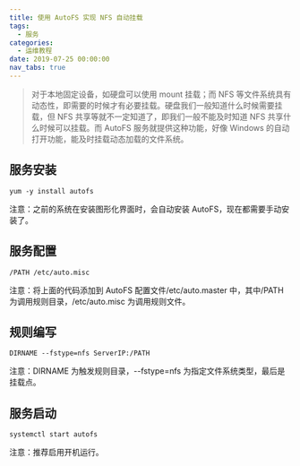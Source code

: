 ```yaml
---
title: 使用 AutoFS 实现 NFS 自动挂载
tags:
  - 服务
categories:
  - 运维教程
date: 2019-07-25 00:00:00
nav_tabs: true
---
```


> 对于本地固定设备，如硬盘可以使用 mount 挂载；而 NFS 等文件系统具有动态性，即需要的时候才有必要挂载。硬盘我们一般知道什么时候需要挂载，但 NFS 共享等就不一定知道了，即我们一般不能及时知道 NFS 共享什么时候可以挂载。而 AutoFS 服务就提供这种功能，好像 Windows 的自动打开功能，能及时挂载动态加载的文件系统。

<!-- more -->

## 服务安装

```
yum -y install autofs
```

注意：之前的系统在安装图形化界面时，会自动安装 AutoFS，现在都需要手动安装了。

## 服务配置

```
/PATH /etc/auto.misc
```

注意：将上面的代码添加到 AutoFS 配置文件/etc/auto.master 中，其中/PATH 为调用规则目录，/etc/auto.misc 为调用规则文件。

## 规则编写

```
DIRNAME	--fstype=nfs ServerIP:/PATH
```

注意：DIRNAME 为触发规则目录，--fstype=nfs 为指定文件系统类型，最后是挂载点。

## 服务启动

```
systemctl start autofs
```

注意：推荐启用开机运行。